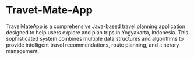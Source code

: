 # Travet-Mate-App
TravelMateApp is a comprehensive Java-based travel planning application designed to help users explore and plan trips in Yogyakarta, Indonesia. This sophisticated system combines multiple data structures and algorithms to provide intelligent travel recommendations, route planning, and itinerary management.
